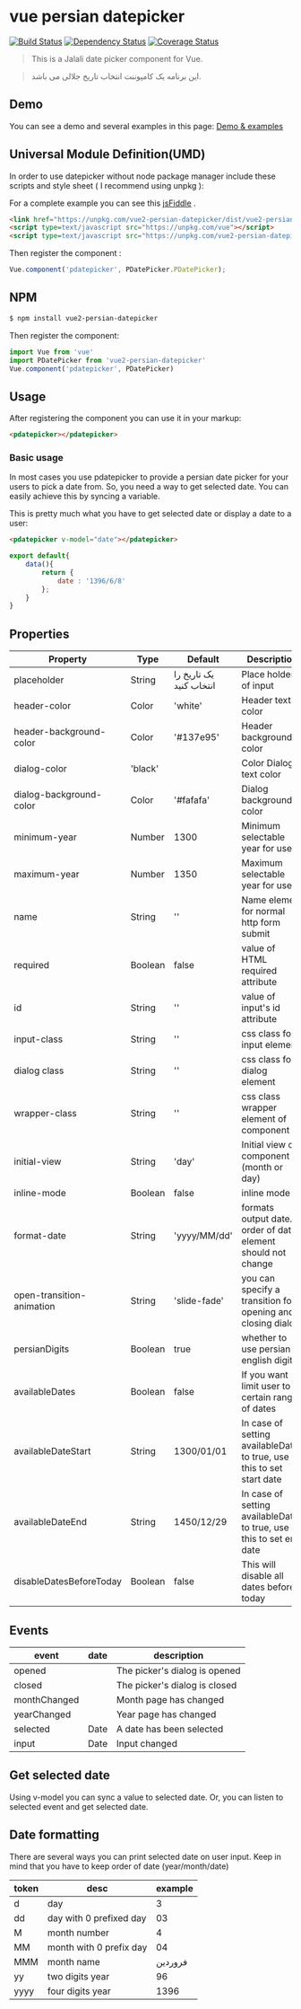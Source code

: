 # vue persian datepicker 
[![Build Status](https://travis-ci.org/dyonir/vue2-persian-datepicker.svg?branch=master)](https://travis-ci.org/dyonir/vue2-persian-datepicker) [![Dependency Status](https://gemnasium.com/badges/github.com/dyonir/vue2-persian-datepicker.svg)](https://gemnasium.com/github.com/dyonir/vue2-persian-datepicker) [![Coverage Status](https://coveralls.io/repos/github/dyonir/vue2-persian-datepicker/badge.svg?branch=master)](https://coveralls.io/github/dyonir/vue2-persian-datepicker?branch=master)

> This is a Jalali date picker component for Vue. 

> این برنامه یک کامپوننت انتخاب تاریخ جلالی می باشد. 

## Demo
You can see a demo and several examples in this page:
[Demo & examples](https://dyonir.github.io/vue2-persian-datepicker/)


## Universal Module Definition(UMD)
In order to use datepicker without node package manager include these scripts and style sheet ( I recommend using unpkg ):

For a complete example you can see this [jsFiddle](https://jsfiddle.net/rh2020/zjezzfdk/) .
```html
<link href="https://unpkg.com/vue2-persian-datepicker/dist/vue2-persian-datepicker.css" rel="stylesheet"></script>
<script type=text/javascript src="https://unpkg.com/vue"></script>
<script type=text/javascript src="https://unpkg.com/vue2-persian-datepicker/dist/vue2-persian-datepicker.js"></script>
```
Then register the component :
```js
Vue.component('pdatepicker', PDatePicker.PDatePicker);
```

## NPM
```bash
$ npm install vue2-persian-datepicker
```

Then register the component:

```js
import Vue from 'vue'
import PDatePicker from 'vue2-persian-datepicker'
Vue.component('pdatepicker', PDatePicker)
```
## Usage
After registering the component you can use it in your markup:
```html
<pdatepicker></pdatepicker>
```

### Basic usage

In most cases you use pdatepicker to provide a persian date picker for your users 
to pick a date from. So, you need a way to get selected date. You can easily achieve this by syncing a variable.

This is pretty much what you have to get selected date or display a date to a user:
```html
<pdatepicker v-model="date"></pdatepicker>
```
```js
export default{
    data(){
        return {
            date : '1396/6/8'
        };
    }
}
```

## Properties
| Property | Type | Default | Description |
|----------|------|---------|-------------|
| placeholder | String | یک تاریخ را انتخاب کنید | Place holder of input |
| header-color | Color | 'white' | Header text color |
| header-background-color | Color | '#137e95' | Header background color |
| dialog-color | 'black' || Color  Dialog text color |
| dialog-background-color | Color | '#fafafa' | Dialog background color |
| minimum-year | Number | 1300 | Minimum selectable year for user |
| maximum-year | Number | 1350 | Maximum selectable year for user |
| name | String | '' | Name element for normal http form submit |
| required | Boolean | false | value of HTML required attribute |
| id | String | '' | value of input's id attribute|
| input-class | String | '' | css class for input element |
| dialog class | String | '' | css class for dialog element |
| wrapper-class | String | '' | css class wrapper element of component |
| initial-view | String | 'day' | Initial view of component (month or day) |
| inline-mode | Boolean | false | inline mode |
| format-date | String | 'yyyy/MM/dd' | formats output date. order of date element should not change |
| open-transition-animation | String | 'slide-fade' | you can specify a transition for opening and closing dialog.|
| persianDigits |Boolean | true | whether to use persian or english digits |
| availableDates | Boolean | false | If you want limit user to certain range of dates |
| availableDateStart | String | 1300/01/01 | In case of setting availableDates to true, use this to set start date |
| availableDateEnd | String | 1450/12/29 | In case of setting availableDates to true, use this to set end date | 
| disableDatesBeforeToday | Boolean | false | This will disable all dates before today | 


## Events
| event | date | description |
|-------|------|-------------|
| opened || The picker's dialog is opened |
| closed || The picker's dialog is closed |
| monthChanged || Month page has changed |
| yearChanged || Year page has changed |
| selected | Date | A date has been selected |
| input | Date | Input changed |
  
## Get selected date
Using v-model you can sync a value to selected date. Or, you can listen to selected event and get selected date.

## Date formatting
There are several ways you can print selected date on user input. Keep in mind
that you have to keep order of date (year/month/date)

| token | desc | example |
|-------|------|-------------|
| d | day | 3 |
| dd | day with 0 prefixed day | 03 |
| M | month number | 4 |
| MM | month with 0 prefix day | 04 |
| MMM | month name | فروردین |
| yy | two digits year | 96 |
| yyyy | four digits year | 1396 |